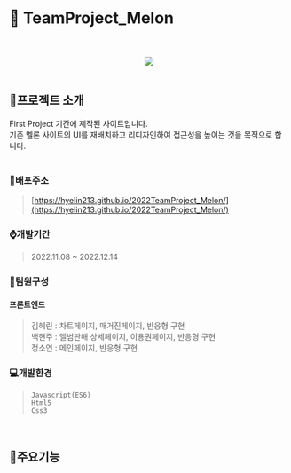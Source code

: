 # :page_with_curl: TeamProject_Melon
<br/>
<div align="center">
<br/>
  <img src="https://user-images.githubusercontent.com/118185282/230303422-e2dcd1e3-f89a-4ab2-86c3-b43d9788f04e.png"/>
</div>
<br/>

## :mega:프로젝트 소개
First Project 기간에 제작된 사이트입니다.<br/>
기존 멜론 사이트의 UI를 재배치하고 리디자인하여 접근성을 높이는 것을 목적으로 합니다.<br/>
<br/>

### :link:배포주소
> [https://hyelin213.github.io/2022TeamProject_Melon/](https://hyelin213.github.io/2022TeamProject_Melon/)


### :watch:개발기간
> 2022.11.08 ~ 2022.12.14

### :raising_hand:팀원구성
#### 프론트엔드
> 김혜린 : 차트페이지, 매거진페이지, 반응형 구현<br/>
> 백현주 : 앨범판매 상세페이지, 이용권페이지, 반응형 구현<br/>
> 정소연 : 메인페이지, 반응형 구현

### :computer:개발환경
> `Javascript(ES6)`<br/>
> `Html5`<br/>
> `Css3`<br/>
<br/>

## :pushpin:주요기능
